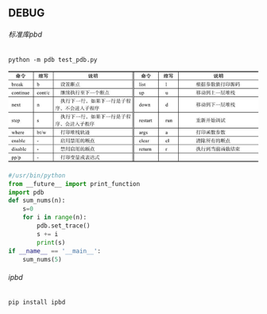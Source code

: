 ## DEBUG

###### 标准库pbd

```
python -m pdb test_pdb.py
```

![pdb命令](images/005-01.jpg)

```python
#/usr/bin/python
from __future__ import print_function
import pdb
def sum_nums(n):
    s=0
    for i in range(n):
        pdb.set_trace()
        s += i
        print(s)
if __name__ == '__main__':
    sum_nums(5)
```

###### ipbd

```
pip install ipbd
```


